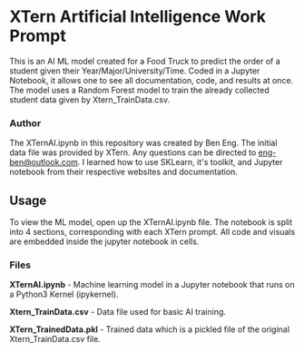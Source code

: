# XTern Artificial Intelligence Work Prompt
This is an AI ML model created for a Food Truck to predict the order of a student given their Year/Major/University/Time. Coded in a Jupyter Notebook, it allows one to see all documentation, code, and results at once. The model uses a Random Forest model to train the already collected student data given by Xtern_TrainData.csv.

### Author
The XTernAI.ipynb in this repository was created by Ben Eng. The initial data file was provided by XTern. Any questions can be directed to eng-ben@outlook.com. I learned how to use SKLearn, it's toolkit, and Jupyter notebook from their respective websites and documentation.

## Usage
To view the ML model, open up the XTernAI.ipynb file. The notebook is split into 4 sections, corresponding with each XTern prompt. All code and visuals are embedded inside the jupyter notebook in cells.

### Files
<b>XTernAI.ipynb</b> - Machine learning model in a Jupyter notebook that runs on a Python3 Kernel (ipykernel).

<b>Xtern_TrainData.csv</b> - Data file used for basic AI training.

<b>XTern_TrainedData.pkl</b> - Trained data which is a pickled file of the original Xtern_TrainData.csv file.
